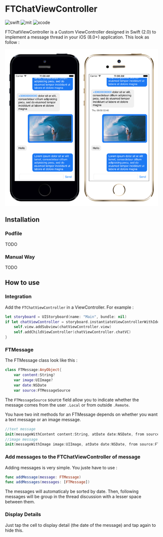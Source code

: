 # FTChatViewController

![swift](https://img.shields.io/badge/swift-2.0-orange.svg)
![mit](https://img.shields.io/badge/licence-MIT-lightgrey.svg)
![xcode](https://img.shields.io/badge/xcode-7.0-blue.svg)

FTChatViewController is a Custom ViewController designed in Swift (2.0) to implement a message thread in your iOS (8.0+) application. This look as follow :

![Example](img/example.png)

## Installation
### Podfile
TODO

### Manual Way
TODO

## How to use

### Integration
Add the ```FTChatViewController``` in a ViewController. For example :

```swift
let storyboard = UIStoryboard(name: "Main", bundle: nil)
if let chatViewController = storyboard.instantiateViewControllerWithIdentifier("ChatViewController") as? FTChatViewController {
	self.view.addSubview(chatViewController.view)
	self.addChildViewController(chatViewController.chatVC)
}
```

### FTMessage

The FTMessage class look like this :

```swift
class FTMessage:AnyObject{
    var content:String?
    var image:UIImage?
    var date:NSDate
    var source:FTMessageSource
```

The ```FTMessageSource``` source field allow you to indicate whether the message comes from the user ```.Local``` or from outside ```.Remote```.

You have two init methods for an FTMessage depends on whether you want a text message or an image message.

```swift
//text message
init(messageWithContent content:String, atDate date:NSDate, from source:FTMessageSource)
//image message
init(messageWithImage image:UIImage, atDate date:NSDate, from source:FTMessageSource)
```

### Add messages to the FTChatViewController of message
Adding messages is very simple. You juste have to use :

```swift
func addMessage(message: FTMessage)
func addMessages(messages: [FTMessage])
```

The messages will automaticaly be sorted by date. Then, following messages will be group in the thread discussion with a lesser space between them.

### Display Details

Just tap the cell to display detail (the date of the message) and tap again to hide this.
